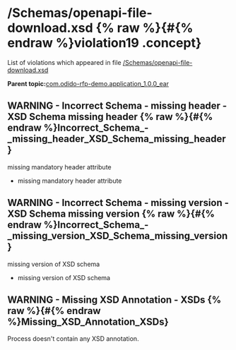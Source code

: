 # /Schemas/openapi-file-download.xsd {% raw %}{#{% endraw %}violation19 .concept}

List of violations which appeared in file [/Schemas/openapi-file-download.xsd](../../../projects/com.odido-rfp-demo.application_1.0.0_ear/Schemas/openapi-file-download.xsd.md)

**Parent topic:**[com.odido-rfp-demo.application\_1.0.0\_ear](../../../qa/projects/com.odido-rfp-demo.application_1.0.0_ear.md)

## WARNING - Incorrect Schema - missing header - XSD Schema missing header {% raw %}{#{% endraw %}Incorrect_Schema_-_missing_header_XSD_Schema_missing_header}

missing mandatory header attribute

-   missing mandatory header attribute

## WARNING - Incorrect Schema - missing version - XSD Schema missing version {% raw %}{#{% endraw %}Incorrect_Schema_-_missing_version_XSD_Schema_missing_version}

missing version of XSD schema

-   missing version of XSD schema

## WARNING - Missing XSD Annotation - XSDs {% raw %}{#{% endraw %}Missing_XSD_Annotation_XSDs}

Process doesn't contain any XSD annotation.

